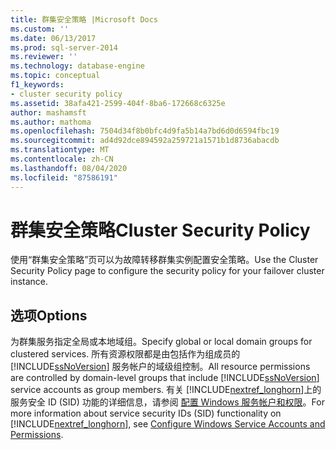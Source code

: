 ```yaml
---
title: 群集安全策略 |Microsoft Docs
ms.custom: ''
ms.date: 06/13/2017
ms.prod: sql-server-2014
ms.reviewer: ''
ms.technology: database-engine
ms.topic: conceptual
f1_keywords:
- cluster security policy
ms.assetid: 38afa421-2599-404f-8ba6-172668c6325e
author: mashamsft
ms.author: mathoma
ms.openlocfilehash: 7504d34f8b0bfc4d9fa5b14a7bd6d0d6594fbc19
ms.sourcegitcommit: ad4d92dce894592a259721a1571b1d8736abacdb
ms.translationtype: MT
ms.contentlocale: zh-CN
ms.lasthandoff: 08/04/2020
ms.locfileid: "87586191"
---
```

# <a name="cluster-security-policy"></a><span data-ttu-id="e4f04-102">群集安全策略</span><span class="sxs-lookup"><span data-stu-id="e4f04-102">Cluster Security Policy</span></span>
  <span data-ttu-id="e4f04-103">使用“群集安全策略”页可以为故障转移群集实例配置安全策略。</span><span class="sxs-lookup"><span data-stu-id="e4f04-103">Use the Cluster Security Policy page to configure the security policy for your failover cluster instance.</span></span>  
  
## <a name="options"></a><span data-ttu-id="e4f04-104">选项</span><span class="sxs-lookup"><span data-stu-id="e4f04-104">Options</span></span>  
 <span data-ttu-id="e4f04-105">为群集服务指定全局或本地域组。</span><span class="sxs-lookup"><span data-stu-id="e4f04-105">Specify global or local domain groups for clustered services.</span></span> <span data-ttu-id="e4f04-106">所有资源权限都是由包括作为组成员的 [!INCLUDE[ssNoVersion](../../includes/ssnoversion-md.md)] 服务帐户的域级组控制。</span><span class="sxs-lookup"><span data-stu-id="e4f04-106">All resource permissions are controlled by domain-level groups that include [!INCLUDE[ssNoVersion](../../includes/ssnoversion-md.md)] service accounts as group members.</span></span> <span data-ttu-id="e4f04-107">有关 [!INCLUDE[nextref_longhorn](../../includes/nextref-longhorn-md.md)]上的服务安全 ID (SID) 功能的详细信息，请参阅 [配置 Windows 服务帐户和权限](../../database-engine/configure-windows/configure-windows-service-accounts-and-permissions.md)。</span><span class="sxs-lookup"><span data-stu-id="e4f04-107">For more information about service security IDs (SID) functionality on [!INCLUDE[nextref_longhorn](../../includes/nextref-longhorn-md.md)], see [Configure Windows Service Accounts and Permissions](../../database-engine/configure-windows/configure-windows-service-accounts-and-permissions.md).</span></span>  
  
  

